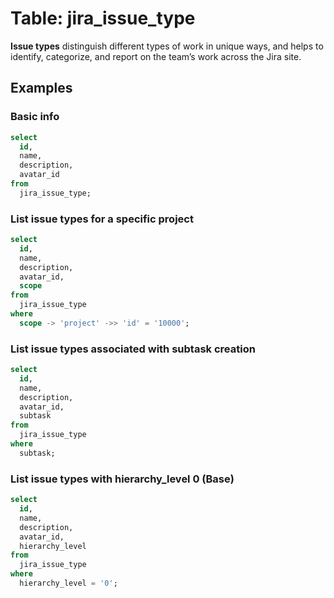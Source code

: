 # Table: jira_issue_type

**Issue types** distinguish different types of work in unique ways, and helps to identify, categorize, and report on the team’s work across the Jira site.

## Examples

### Basic info

```sql
select
  id,
  name,
  description,
  avatar_id
from
  jira_issue_type;
```

### List issue types for a specific project

```sql
select
  id,
  name,
  description,
  avatar_id,
  scope
from
  jira_issue_type
where
  scope -> 'project' ->> 'id' = '10000';
```

### List issue types associated with subtask creation
```sql
select
  id,
  name,
  description,
  avatar_id,
  subtask
from
  jira_issue_type
where
  subtask;
```

### List issue types with hierarchy_level 0 (Base)

```sql
select
  id,
  name,
  description,
  avatar_id,
  hierarchy_level
from
  jira_issue_type
where
  hierarchy_level = '0';
```
